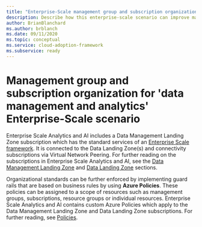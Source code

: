 ```yaml
---
title: "Enterprise-Scale management group and subscription organization for 'data management and analytics'"
description: Describe how this enterprise-scale scenario can improve management group and subscription organization of 'data management and analytics'
author: BrianBlanchard
ms.author: brblanch
ms.date: 09/11/2020
ms.topic: conceptual
ms.service: cloud-adoption-framework
ms.subservice: ready
---
```


# Management group and subscription organization for 'data management and analytics' Enterprise-Scale scenario

Enterprise Scale Analytics and AI includes a Data Management Landing Zone subscription which has the standard services of an [Enterprise Scale framework](/azure/cloud-adoption-framework/ready/enterprise-scale/). It is  connected to the Data Landing Zone(s) and connectivity subscriptions via Virtual Network Peering. For further reading on the subscriptions in Enterprise Scale Analytics and AI, see the [Data Management Landing Zone](data-management-landing-zone.md) and [Data Landing Zone](data-landing-zone.md) sections.

Organizational standards can be further enforced by implementing guard rails that are based on business rules by using **Azure Policies**. These policies can be assigned to a scope of resources such as management groups, subscriptions, resource groups or individual resources. Enterprise Scale Analytics and AI contains custom Azure Policies which apply to the Data Management Landing Zone and Data Landing Zone subscriptions. For further reading, see [Policies](policies.md).
